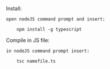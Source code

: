 Install:

	open nodeJS command prompt and insert:
	
		npm install -g typescript

Compile in JS file:

	in nodeJS command prompt insert:
	
		tsc namefile.ts
